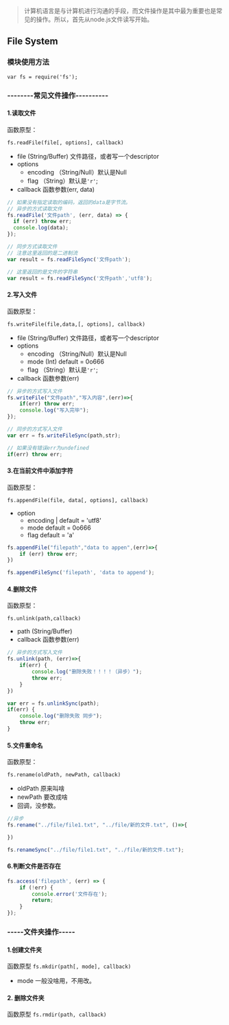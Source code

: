 > 计算机语言是与计算机进行沟通的手段，而文件操作是其中最为重要也是常见的操作。所以，首先从node.js文件读写开始。

## File System

### 模块使用方法

```
var fs = require('fs');
```

### --------常见文件操作----------

#### 1.读取文件

函数原型：

``fs.readFile(file[, options], callback)``
- file (String/Buffer) 文件路径，或者写一个descriptor
- options
    - encoding （String/Null）默认是Null
    - flag （String）默认是`'r'`;
- callback 函数参数(err, data)



```javascript
// 如果没有指定读取的编码，返回的data是字节流。
// 异步的方式读取文件
fs.readFile('文件path', (err, data) => {
  if (err) throw err;
  console.log(data);
});
```

```javascript
// 同步方式读取文件
// 注意这里返回的是二进制流
var result = fs.readFileSync('文件path');

// 这里返回的是文件的字符串
var result = fs.readFileSync('文件path','utf8');

```

#### 2.写入文件

函数原型：

``fs.writeFile(file,data,[, options], callback)``
- file (String/Buffer) 文件路径，或者写一个descriptor
- options
    - encoding （String/Null）默认是Null
    - mode (Int) default = 0o666
    - flag （String）默认是`'r'`;
- callback 函数参数(err)

```javascript
// 异步的方式写入文件
fs.writeFile("文件path","写入内容",(err)=>{
    if(err) throw err;
    console.log("写入完毕");
});
```

```javascript
// 同步的方式写入文件
var err = fs.writeFileSync(path,str);

// 如果没有错误err为undefined
if(err) throw err;
```

#### 3.在当前文件中添加字符
函数原型：

``fs.appendFile(file, data[, options], callback)``

- option
    - encoding <String> | <Null> default = 'utf8'
    - mode <Integer> default = 0o666
    - flag <String> default = 'a'

```javascript
fs.appendFile("filepath","data to appen",(err)=>{
    if (err) throw err;
})
```

```javascript
fs.appendFileSync('filepath', 'data to append');
```

#### 4.删除文件
函数原型：

``fs.unlink(path,callback)``
- path (String/Buffer)
- callback 函数参数(err)

```javascript
// 异步的方式写入文件
fs.unlink(path, (err)=>{
    if(err) {
        console.log("删除失败！！！！（异步）");
        throw err;
    }
})
```

```javascript
var err = fs.unlinkSync(path);
if(err) {
    console.log("删除失败 同步");
    throw err;
}
```

#### 5.文件重命名
函数原型：

``fs.rename(oldPath, newPath, callback)``
- oldPath 原来叫啥
- newPath 要改成啥
- 回调，没参数。

```javascript
//异步
fs.rename("../file/file1.txt", "../file/新的文件.txt", ()=>{

})
```

```javascript
fs.renameSync("../file/file1.txt", "../file/新的文件.txt");
```

#### 6.判断文件是否存在
```javascript
fs.access('filepath', (err) => {
    if (!err) {
        console.error('文件存在');
        return;
    }
});
```


### -----文件夹操作-----
#### 1.创建文件夹

函数原型
``fs.mkdir(path[, mode], callback)``

- mode 一般没啥用，不用改。

#### 2. 删除文件夹
函数原型
``fs.rmdir(path, callback)``
